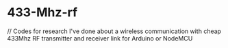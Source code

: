 # 433-Mhz-rf
// Codes for research I've done about a wireless communication with cheap 433Mhz RF transmitter and receiver link for Arduino or NodeMCU
